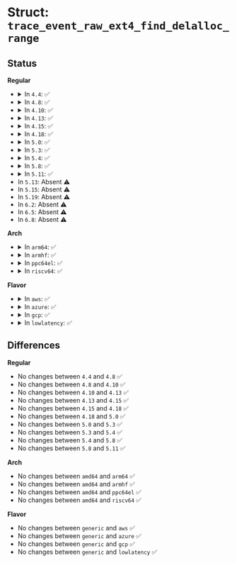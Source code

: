 # Struct: <code>trace_event_raw_ext4_find_delalloc_range</code>

## Status
<b>Regular</b>
<ul>
<li>
<details>
<summary>In <code>4.4</code>: ✅</summary>

```c
struct trace_event_raw_ext4_find_delalloc_range {
    struct trace_entry ent;
    dev_t dev;
    ino_t ino;
    ext4_lblk_t from;
    ext4_lblk_t to;
    int reverse;
    int found;
    ext4_lblk_t found_blk;
    char __data[0];
};
```
</details>
</li>
<li>
<details>
<summary>In <code>4.8</code>: ✅</summary>

```c
struct trace_event_raw_ext4_find_delalloc_range {
    struct trace_entry ent;
    dev_t dev;
    ino_t ino;
    ext4_lblk_t from;
    ext4_lblk_t to;
    int reverse;
    int found;
    ext4_lblk_t found_blk;
    char __data[0];
};
```
</details>
</li>
<li>
<details>
<summary>In <code>4.10</code>: ✅</summary>

```c
struct trace_event_raw_ext4_find_delalloc_range {
    struct trace_entry ent;
    dev_t dev;
    ino_t ino;
    ext4_lblk_t from;
    ext4_lblk_t to;
    int reverse;
    int found;
    ext4_lblk_t found_blk;
    char __data[0];
};
```
</details>
</li>
<li>
<details>
<summary>In <code>4.13</code>: ✅</summary>

```c
struct trace_event_raw_ext4_find_delalloc_range {
    struct trace_entry ent;
    dev_t dev;
    ino_t ino;
    ext4_lblk_t from;
    ext4_lblk_t to;
    int reverse;
    int found;
    ext4_lblk_t found_blk;
    char __data[0];
};
```
</details>
</li>
<li>
<details>
<summary>In <code>4.15</code>: ✅</summary>

```c
struct trace_event_raw_ext4_find_delalloc_range {
    struct trace_entry ent;
    dev_t dev;
    ino_t ino;
    ext4_lblk_t from;
    ext4_lblk_t to;
    int reverse;
    int found;
    ext4_lblk_t found_blk;
    char __data[0];
};
```
</details>
</li>
<li>
<details>
<summary>In <code>4.18</code>: ✅</summary>

```c
struct trace_event_raw_ext4_find_delalloc_range {
    struct trace_entry ent;
    dev_t dev;
    ino_t ino;
    ext4_lblk_t from;
    ext4_lblk_t to;
    int reverse;
    int found;
    ext4_lblk_t found_blk;
    char __data[0];
};
```
</details>
</li>
<li>
<details>
<summary>In <code>5.0</code>: ✅</summary>

```c
struct trace_event_raw_ext4_find_delalloc_range {
    struct trace_entry ent;
    dev_t dev;
    ino_t ino;
    ext4_lblk_t from;
    ext4_lblk_t to;
    int reverse;
    int found;
    ext4_lblk_t found_blk;
    char __data[0];
};
```
</details>
</li>
<li>
<details>
<summary>In <code>5.3</code>: ✅</summary>

```c
struct trace_event_raw_ext4_find_delalloc_range {
    struct trace_entry ent;
    dev_t dev;
    ino_t ino;
    ext4_lblk_t from;
    ext4_lblk_t to;
    int reverse;
    int found;
    ext4_lblk_t found_blk;
    char __data[0];
};
```
</details>
</li>
<li>
<details>
<summary>In <code>5.4</code>: ✅</summary>

```c
struct trace_event_raw_ext4_find_delalloc_range {
    struct trace_entry ent;
    dev_t dev;
    ino_t ino;
    ext4_lblk_t from;
    ext4_lblk_t to;
    int reverse;
    int found;
    ext4_lblk_t found_blk;
    char __data[0];
};
```
</details>
</li>
<li>
<details>
<summary>In <code>5.8</code>: ✅</summary>

```c
struct trace_event_raw_ext4_find_delalloc_range {
    struct trace_entry ent;
    dev_t dev;
    ino_t ino;
    ext4_lblk_t from;
    ext4_lblk_t to;
    int reverse;
    int found;
    ext4_lblk_t found_blk;
    char __data[0];
};
```
</details>
</li>
<li>
<details>
<summary>In <code>5.11</code>: ✅</summary>

```c
struct trace_event_raw_ext4_find_delalloc_range {
    struct trace_entry ent;
    dev_t dev;
    ino_t ino;
    ext4_lblk_t from;
    ext4_lblk_t to;
    int reverse;
    int found;
    ext4_lblk_t found_blk;
    char __data[0];
};
```
</details>
</li>
<li>
In <code>5.13</code>: Absent ⚠️
</li>
<li>
In <code>5.15</code>: Absent ⚠️
</li>
<li>
In <code>5.19</code>: Absent ⚠️
</li>
<li>
In <code>6.2</code>: Absent ⚠️
</li>
<li>
In <code>6.5</code>: Absent ⚠️
</li>
<li>
In <code>6.8</code>: Absent ⚠️
</li>
</ul>
<b>Arch</b>
<ul>
<li>
<details>
<summary>In <code>arm64</code>: ✅</summary>

```c
struct trace_event_raw_ext4_find_delalloc_range {
    struct trace_entry ent;
    dev_t dev;
    ino_t ino;
    ext4_lblk_t from;
    ext4_lblk_t to;
    int reverse;
    int found;
    ext4_lblk_t found_blk;
    char __data[0];
};
```
</details>
</li>
<li>
<details>
<summary>In <code>armhf</code>: ✅</summary>

```c
struct trace_event_raw_ext4_find_delalloc_range {
    struct trace_entry ent;
    dev_t dev;
    ino_t ino;
    ext4_lblk_t from;
    ext4_lblk_t to;
    int reverse;
    int found;
    ext4_lblk_t found_blk;
    char __data[0];
};
```
</details>
</li>
<li>
<details>
<summary>In <code>ppc64el</code>: ✅</summary>

```c
struct trace_event_raw_ext4_find_delalloc_range {
    struct trace_entry ent;
    dev_t dev;
    ino_t ino;
    ext4_lblk_t from;
    ext4_lblk_t to;
    int reverse;
    int found;
    ext4_lblk_t found_blk;
    char __data[0];
};
```
</details>
</li>
<li>
<details>
<summary>In <code>riscv64</code>: ✅</summary>

```c
struct trace_event_raw_ext4_find_delalloc_range {
    struct trace_entry ent;
    dev_t dev;
    ino_t ino;
    ext4_lblk_t from;
    ext4_lblk_t to;
    int reverse;
    int found;
    ext4_lblk_t found_blk;
    char __data[0];
};
```
</details>
</li>
</ul>
<b>Flavor</b>
<ul>
<li>
<details>
<summary>In <code>aws</code>: ✅</summary>

```c
struct trace_event_raw_ext4_find_delalloc_range {
    struct trace_entry ent;
    dev_t dev;
    ino_t ino;
    ext4_lblk_t from;
    ext4_lblk_t to;
    int reverse;
    int found;
    ext4_lblk_t found_blk;
    char __data[0];
};
```
</details>
</li>
<li>
<details>
<summary>In <code>azure</code>: ✅</summary>

```c
struct trace_event_raw_ext4_find_delalloc_range {
    struct trace_entry ent;
    dev_t dev;
    ino_t ino;
    ext4_lblk_t from;
    ext4_lblk_t to;
    int reverse;
    int found;
    ext4_lblk_t found_blk;
    char __data[0];
};
```
</details>
</li>
<li>
<details>
<summary>In <code>gcp</code>: ✅</summary>

```c
struct trace_event_raw_ext4_find_delalloc_range {
    struct trace_entry ent;
    dev_t dev;
    ino_t ino;
    ext4_lblk_t from;
    ext4_lblk_t to;
    int reverse;
    int found;
    ext4_lblk_t found_blk;
    char __data[0];
};
```
</details>
</li>
<li>
<details>
<summary>In <code>lowlatency</code>: ✅</summary>

```c
struct trace_event_raw_ext4_find_delalloc_range {
    struct trace_entry ent;
    dev_t dev;
    ino_t ino;
    ext4_lblk_t from;
    ext4_lblk_t to;
    int reverse;
    int found;
    ext4_lblk_t found_blk;
    char __data[0];
};
```
</details>
</li>
</ul>

## Differences
<b>Regular</b>
<ul>
<li>
No changes between <code>4.4</code> and <code>4.8</code> ✅
</li>
<li>
No changes between <code>4.8</code> and <code>4.10</code> ✅
</li>
<li>
No changes between <code>4.10</code> and <code>4.13</code> ✅
</li>
<li>
No changes between <code>4.13</code> and <code>4.15</code> ✅
</li>
<li>
No changes between <code>4.15</code> and <code>4.18</code> ✅
</li>
<li>
No changes between <code>4.18</code> and <code>5.0</code> ✅
</li>
<li>
No changes between <code>5.0</code> and <code>5.3</code> ✅
</li>
<li>
No changes between <code>5.3</code> and <code>5.4</code> ✅
</li>
<li>
No changes between <code>5.4</code> and <code>5.8</code> ✅
</li>
<li>
No changes between <code>5.8</code> and <code>5.11</code> ✅
</li>
</ul>
<b>Arch</b>
<ul>
<li>
No changes between <code>amd64</code> and <code>arm64</code> ✅
</li>
<li>
No changes between <code>amd64</code> and <code>armhf</code> ✅
</li>
<li>
No changes between <code>amd64</code> and <code>ppc64el</code> ✅
</li>
<li>
No changes between <code>amd64</code> and <code>riscv64</code> ✅
</li>
</ul>
<b>Flavor</b>
<ul>
<li>
No changes between <code>generic</code> and <code>aws</code> ✅
</li>
<li>
No changes between <code>generic</code> and <code>azure</code> ✅
</li>
<li>
No changes between <code>generic</code> and <code>gcp</code> ✅
</li>
<li>
No changes between <code>generic</code> and <code>lowlatency</code> ✅
</li>
</ul>
